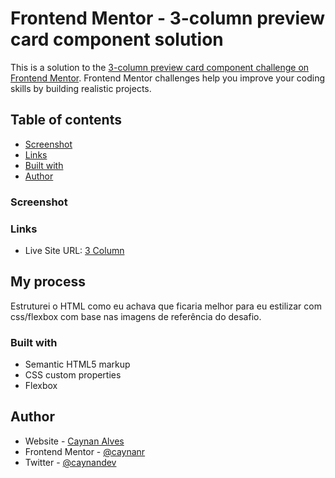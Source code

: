 # Frontend Mentor - 3-column preview card component solution

This is a solution to the [3-column preview card component challenge on Frontend Mentor](https://www.frontendmentor.io/challenges/3column-preview-card-component-pH92eAR2-). Frontend Mentor challenges help you improve your coding skills by building realistic projects. 

## Table of contents


  - [Screenshot](#screenshot)
  - [Links](#links)
  - [Built with](#built-with)
- [Author](#author)


### Screenshot



### Links

- Live Site URL: [3 Column](https://caynanr.github.io/3column-frontendmentor/)

## My process
Estruturei o HTML como eu achava que ficaria melhor para eu estilizar com css/flexbox com base nas imagens de referência do desafio.

### Built with

- Semantic HTML5 markup
- CSS custom properties
- Flexbox

## Author

- Website - [Caynan Alves](https://caynanr.github.io/portfolio)
- Frontend Mentor - [@caynanr](https://www.frontendmentor.io/profile/caynanr)
- Twitter - [@caynandev](https://www.twitter.com/caynandev	)

